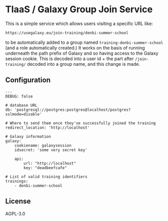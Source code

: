 # TIaaS / Galaxy Group Join Service

This is a simple service which allows users visiting a specific URL like:

```
https://usegalaxy.eu/join-training/denbi-summer-school
```

to be automatically added to a group named `training-denbi-summer-school` (and
a role automatically created.) It works on the basis of running underneath the
path prefix of Galaxy and so having access to the Galaxy session cookie. This
is decoded into a user id + the part after `/join-training/` decoded into a
group name, and this change is made.


## Configuration

```
---
DEBUG: false

# database URL
db: 'postgresql://postgres:postgres@localhost/postgres?sslmode=disable'

# Where to send them once they've successfully joined the training
redirect_location: 'http://localhost'

# Galaxy information
galaxy:
    cookiename: galaxysession
    idsecret: 'some very secret key'

    api:
        url: "http://localhost"
        key: "deadbeefcafe"

# List of valid training identifiers
trainings:
    - denbi-summer-school
```


## License

AGPL-3.0
